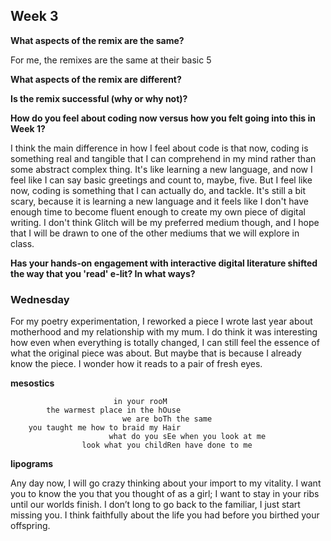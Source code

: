 ## Week 3
**What aspects of the remix are the same?**

For me, the remixes are the same at their basic 5

**What aspects of the remix are different?**


**Is the remix successful (why or why not)?**


**How do you feel about coding now versus how you felt going into this in Week 1?**

I think the main difference in how I feel about code is that now, coding is something real and tangible that I can comprehend in my mind rather than some abstract complex thing. It's like learning a new language, and now I feel like I can say basic greetings and count to, maybe, five. But I feel like now, coding is something that I can actually do, and tackle. It's still a bit scary, because it is learning a new language and it feels like I don't have enough time to become fluent enough to create my own piece of digital writing. I don't think Glitch will be my preferred medium though, and I hope that I will be drawn to one of the other mediums that we will explore in class.

**Has your hands-on engagement with interactive digital literature shifted the way that you 'read' e-lit? In what ways?**

### Wednesday

For my poetry experimentation, I reworked a piece I wrote last year about motherhood and my relationship with my mum. I do think it was interesting how even when everything is totally changed, I can still feel the essence of what the original piece was about. But maybe that is because I already know the piece. I wonder how it reads to a pair of fresh eyes.

**mesostics**

                           in your rooM
            the warmest place in the hOuse
                             we are boTh the same
        you taught me how to braid my Hair
                          what do you sEe when you look at me
                    look what you childRen have done to me

**lipograms**

Any day now, I will go crazy thinking about your import to my vitality. I want you to know the you that you thought of as a girl; I want to stay in your ribs until our worlds finish. I don’t long to go back to the familiar, I just start missing you. I think faithfully about the life you had before you birthed your offspring.



